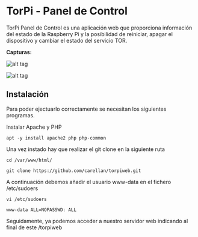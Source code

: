 TorPi - Panel de Control
=========
TorPi Panel de Control es una aplicación web que proporciona información del estado de la Raspberry Pi y la posibilidad de reiniciar, apagar el dispositivo y cambiar el estado del servicio TOR. 


**Capturas:**

![alt tag](https://i.ibb.co/RBjFnLV/login-torpiweb.png)

![alt tag](https://i.ibb.co/ZHR19fY/torpi-control-panel.png)


Instalación
--------------

Para poder ejectuarlo correctamente se necesitan los siguientes programas.

Instalar Apache y PHP
```
apt -y install apache2 php php-common
```
Una vez instado hay que realizar el git clone en la siguiente ruta
```
cd /var/www/html/

git clone https://github.com/carellan/torpiweb.git
```
A continuación debemos añadir el usuario www-data en el fichero /etc/sudoers
```
vi /etc/sudoers
```
```
www-data ALL=NOPASSWD: ALL
```
Seguidamente, ya podemos acceder a nuestro servidor web indicando al final de este /torpiweb

